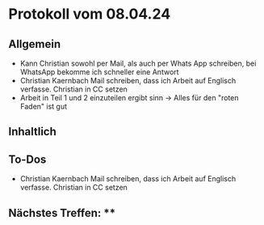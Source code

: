 # Protokoll vom 08.04.24

## Allgemein
- Kann Christian sowohl per Mail, als auch per Whats App schreiben, bei WhatsApp bekomme ich schneller eine Antwort
- Christian Kaernbach Mail schreiben, dass ich Arbeit auf Englisch verfasse. Christian in CC setzen
- Arbeit in Teil 1 und 2 einzuteilen ergibt sinn -> Alles für den "roten Faden" ist gut
## Inhaltlich
## To-Dos
- Christian Kaernbach Mail schreiben, dass ich Arbeit auf Englisch verfasse. Christian in CC setzen 
## Nächstes Treffen: **
